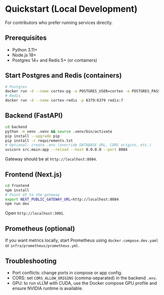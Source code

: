 # Quickstart (Local Development)

For contributors who prefer running services directly.

## Prerequisites
- Python 3.11+
- Node.js 18+
- Postgres 14+ and Redis 5+ (or containers)

## Start Postgres and Redis (containers)
```bash
# Postgres
docker run -d --name cortex-pg -e POSTGRES_USER=cortex -e POSTGRES_PASSWORD=cortex -e POSTGRES_DB=cortex -p 5432:5432 postgres:14
# Redis
docker run -d --name cortex-redis -p 6379:6379 redis:7
```

## Backend (FastAPI)
```bash
cd backend
python -m venv .venv && source .venv/bin/activate
pip install --upgrade pip
pip install -r requirements.txt
# Optional: create .env (override DATABASE_URL, CORS origins, etc.)
uvicorn src.main:app --reload --host 0.0.0.0 --port 8084
```
Gateway should be at `http://localhost:8084`.

## Frontend (Next.js)
```bash
cd frontend
npm install
# Point UI to the gateway
export NEXT_PUBLIC_GATEWAY_URL=http://localhost:8084
npm run dev
```
Open `http://localhost:3001`.

## Prometheus (optional)
If you want metrics locally, start Prometheus using `docker.compose.dev.yaml` or `infra/prometheus/prometheus.yml`.

## Troubleshooting
- Port conflicts: change ports in compose or app config.
- CORS: set `CORS_ALLOW_ORIGINS` (comma-separated) in the backend `.env`.
- GPU: to run vLLM with CUDA, use the Docker compose GPU profile and ensure NVIDIA runtime is available.
